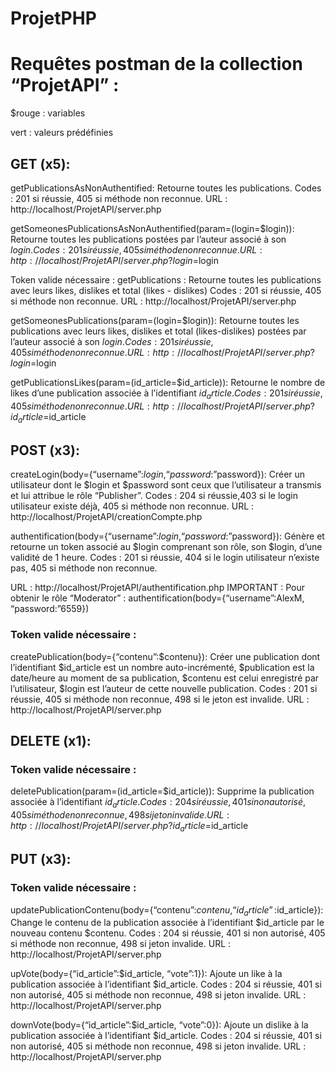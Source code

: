 # ProjetPHP
# Requêtes postman de la collection “ProjetAPI” :

$rouge : variables

vert : valeurs prédéfinies

## GET (x5):

getPublicationsAsNonAuthentified: Retourne toutes les publications.
Codes : 201 si réussie, 405 si méthode non reconnue.
URL : http://localhost/ProjetAPI/server.php 

getSomeonesPublicationsAsNonAuthentified(param=(login=$login)): Retourne toutes les publications postées par l’auteur associé à son $login.
Codes : 201 si réussie, 405 si méthode non reconnue.
URL : http://localhost/ProjetAPI/server.php?login=$login 

Token valide nécessaire :
getPublications : Retourne toutes les publications avec leurs likes, dislikes et total (likes - dislikes)
Codes : 201 si réussie, 405 si méthode non reconnue.
URL : http://localhost/ProjetAPI/server.php

getSomeonesPublications(param=(login=$login)): Retourne toutes les publications avec leurs likes, dislikes et total (likes-dislikes) 
postées par l’auteur associé à son $login.
Codes : 201 si réussie, 405 si méthode non reconnue.
URL : http://localhost/ProjetAPI/server.php?login=$login 

getPublicationsLikes(param=(id_article=$id_article)): Retourne le nombre de likes d’une publication associée à l’identifiant $id_article.
Codes : 201 si réussie, 405 si méthode non reconnue.
URL : http://localhost/ProjetAPI/server.php?id_article=$id_article 

## POST (x3):

createLogin(body={“username”:$login, “password:”$password}): Créer un utilisateur dont le $login et $password sont ceux que l’utilisateur a transmis et lui attribue le rôle “Publisher”.
Codes : 204 si réussie,403 si le login utilisateur existe déjà, 405 si méthode non reconnue.
URL : http://localhost/ProjetAPI/creationCompte.php

authentification(body={“username”:$login, “password:”$password}): Génère et retourne un token associé au $login comprenant son rôle, son $login, d’une validité de 1 heure.
Codes : 201 si réussie, 404 si le login utilisateur n’existe pas, 405 si méthode non reconnue.

URL : http://localhost/ProjetAPI/authentification.php
IMPORTANT : Pour obtenir le rôle “Moderator” : authentification(body={“username”:AlexM, “password:”6559})

### Token valide nécessaire :
createPublication(body={“contenu”:$contenu}): Créer une publication dont l’identifiant $id_article est un nombre auto-incrémenté, $publication est la date/heure au moment de sa publication, $contenu est celui enregistré par l’utilisateur, $login est l’auteur de cette nouvelle publication.
Codes : 201 si réussie, 405 si méthode non reconnue, 498 si le jeton est invalide.
URL : http://localhost/ProjetAPI/server.php


## DELETE (x1):

### Token valide nécessaire :
deletePublication(param=(id_article=$id_article)): Supprime la publication associée à l’identifiant $id_article.
Codes : 204 si réussie, 401 si non autorisé, 405 si méthode non reconnue, 498 si jeton invalide.
URL : http://localhost/ProjetAPI/server.php?id_article=$id_article

## PUT (x3):

### Token valide nécessaire :
updatePublicationContenu(body={“contenu”:$contenu, “id_article”:$id_article}): Change le contenu de la publication associée à l’identifiant $id_article par le nouveau contenu $contenu.
Codes : 204 si réussie, 401 si non autorisé, 405 si méthode non reconnue, 498 si jeton invalide.
URL : http://localhost/ProjetAPI/server.php

upVote(body={“id_article”:$id_article, “vote”:1}): Ajoute un like à la publication associée à l’identifiant $id_article.
Codes : 204 si réussie, 401 si non autorisé, 405 si méthode non reconnue, 498 si jeton invalide.
URL : http://localhost/ProjetAPI/server.php

downVote(body={“id_article”:$id_article, “vote”:0}): Ajoute un dislike à la publication associée à l’identifiant $id_article.
Codes : 204 si réussie, 401 si non autorisé, 405 si méthode non reconnue, 498 si jeton invalide.
URL : http://localhost/ProjetAPI/server.php
